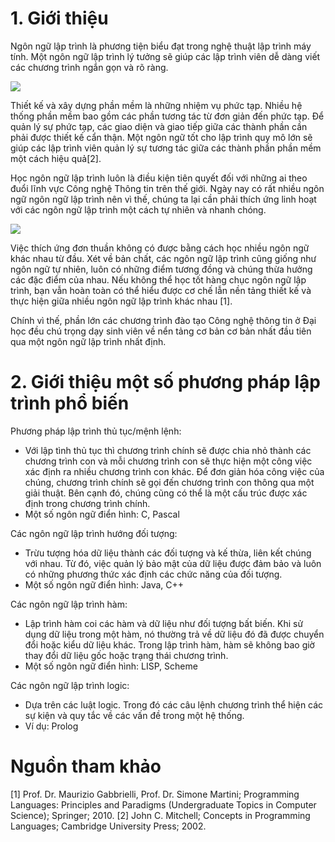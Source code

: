 # 1. Giới thiệu

Ngôn ngữ lập trình là phương tiện biểu đạt trong nghệ thuật lập trình máy tính. Một ngôn ngữ lập trình lý tưởng sẽ giúp các lập trình viên dễ dàng viết các chương trình ngắn gọn và rõ ràng. 

![](https://www.assignmentexpert.com/blog/wp-content/uploads/2019/10/hardest-programming-language.png)

Thiết kế và xây dựng phần mềm là những nhiệm vụ phức tạp. Nhiều hệ thống phần mềm bao gồm các phần tương tác từ đơn giản đến phức tạp. Để quản lý sự phức tạp, các giao diện và giao tiếp giữa các thành phần cần phải được thiết kế cẩn thận. Một ngôn ngữ tốt cho lập trình quy mô lớn sẽ giúp các lập trình viên quản lý sự tương tác giữa các thành phần phần mềm một cách hiệu quả[2]. 

Học ngôn ngữ lập trình luôn là điều kiện tiên quyết đối với những ai theo đuổi lĩnh vực Công nghệ Thông tin trên thế giới. Ngày nay có rất nhiều ngôn ngữ ngôn ngữ lập trình nên vì thế, chúng ta lại cần phải thích ứng linh hoạt với các ngôn ngữ lập trình  một cách tự nhiên và nhanh chóng.

![](https://www.itonlinelearning.com/wp-content/uploads/2018/06/Which-programming-langauge-should-i-learn-first-ITonlinelearning.jpg)

Việc thích ứng đơn thuần không có được bằng cách học nhiều ngôn ngữ khác nhau từ đầu. Xét về bản chất, các ngôn ngữ lập trình cũng giống như ngôn ngữ tự nhiên, luôn có những điểm tương đồng và chúng thừa hưởng các đặc điểm của nhau. Nếu không thể học tốt hàng chục ngôn ngữ lập trình, bạn vẫn hoàn toàn có thể hiểu được cơ chế lẫn nền tảng thiết kế và thực hiện giữa nhiều ngôn ngữ lập trình khác nhau [1].

Chính vì thế, phần lớn các chương trình đào tạo Công nghệ thông tin ở Đại học đều chú trọng dạy sinh viên về nển tảng cơ bản cơ bản nhất đầu tiên qua một ngôn ngữ lập trình nhất định. 

# 2. Giới thiệu một số phương pháp lập trình phổ biến

Phương pháp lập trình thủ tục/mệnh lệnh: 
- Với lập tình thủ tục thì chương trình chính sẽ được chia nhỏ thành các chương trình con và mỗi chương trình con sẽ thực hiện một công việc xác định ra nhiều chương trình con khác.  Để đơn giản hóa công việc của chúng, chương trình chính sẽ gọi đến chương trình con thông qua một giải thuật. Bên cạnh đó, chúng cũng có thể là một cấu trúc được xác định trong chương trình chính.
- Một số ngôn ngữ điển hình: C, Pascal

Các ngôn ngữ lập trình hướng đối tượng:
- Trừu tượng hóa dữ liệu thành các đối tượng và kế thừa, liên kết chúng với nhau. Từ đó, việc quản lý bảo mật của dữ liệu được đảm bảo và luôn có những phương thức xác định các chức năng của đối tượng.
- Một số ngôn ngữ điển hình: Java, C++

Các ngôn ngữ lập trình hàm:
- Lập trình hàm coi các hàm và dữ liệu như đối tượng bất biến. Khi sử dụng dữ liệu trong một hàm, nó thường trả về dữ liệu đó đã được chuyển đổi hoặc kiểu dữ liệu khác. Trong lập trình hàm, hàm sẽ không bao giờ thay đổi dữ liệu gốc hoặc trạng thái chương trình.
- Một số ngôn ngữ điển hình: LISP, Scheme

Các ngôn ngữ lập trình logic:
- Dựa trên các luật logic. Trong đó các câu lệnh chương trình thể hiện các sự kiện và quy tắc về các vấn đề trong một hệ thống.
- Ví dụ: Prolog


# Nguồn tham khảo

[1] Prof. Dr. Maurizio Gabbrielli, Prof. Dr. Simone Martini; Programming Languages: Principles and Paradigms (Undergraduate Topics in Computer Science); Springer; 2010.
[2] John C. Mitchell; Concepts in Programming Languages; Cambridge University Press; 2002.
